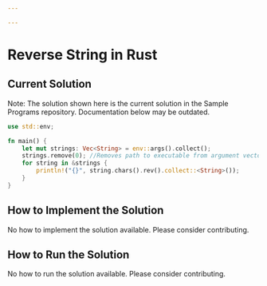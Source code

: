 ```yaml
---

---
```


# Reverse String in Rust

## Current Solution

Note: The solution shown here is the current solution in the Sample Programs repository. Documentation below may be outdated.

```Rust
use std::env;

fn main() {
    let mut strings: Vec<String> = env::args().collect();
    strings.remove(0); //Removes path to executable from argument vector.
    for string in &strings {
        println!("{}", string.chars().rev().collect::<String>());
    }
}

```

## How to Implement the Solution

No how to implement the solution available. Please consider contributing.

## How to Run the Solution

No how to run the solution available. Please consider contributing.